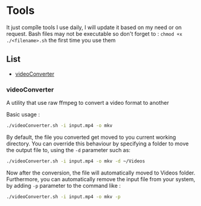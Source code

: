 # Tools

It just compîle tools I use daily, I will update it based on my need or on request. Bash files may not be executable so don't forget to : `chmod +x ./<filename>.sh` the first time you use them

## List

- [videoConverter](#videoConverter)

### videoConverter

A utility that use raw ffmpeg to convert a video format to another

Basic usage : 

```bash
./videoConverter.sh -i input.mp4 -o mkv
```

By default, the file you converted get moved to you current working directory. You can override this behaviour by specifying a folder to move the output file to, using the `-d` parameter such as:

```bash
./videoConverter.sh -i input.mp4 -o mkv -d ~/Videos
```

Now after the conversion, the file will automatically moved to Videos folder. Furthermore, you can automatically remove the input file from your system, by adding `-p` parameter to the command like : 

```bash
./videoConverter.sh -i input.mp4 -o mkv -p
```